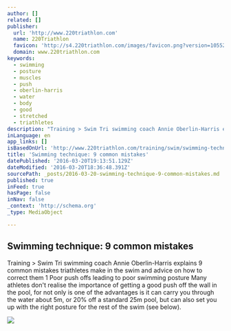 ```yaml
---
author: []
related: []
publisher:
  url: 'http://www.220triathlon.com'
  name: 220Triathlon
  favicon: 'http://s4.220triathlon.com/images/favicon.png?version=10552722710'
  domain: www.220triathlon.com
keywords:
  - swimming
  - posture
  - muscles
  - push
  - oberlin-harris
  - water
  - body
  - good
  - stretched
  - triathletes
description: "Training > Swim Tri swimming coach Annie Oberlin-Harris explains 9 common mistakes triathletes make in the swim and advice on how to correct them 1 Poor push offs leading to poor swimming posture Many athletes don't realise the importance of getting a good push off the wall in the pool, for not only is one of the advantages is it can carry you through the water about 5m, or 20% off a standard 25m pool, but can also set you up with the right posture for the rest of the swim (see below)."
inLanguage: en
app_links: []
isBasedOnUrl: 'http://www.220triathlon.com/training/swim/swimming-technique-9-common-mistakes/10853.html'
title: 'Swimming technique: 9 common mistakes'
datePublished: '2016-03-20T19:13:51.129Z'
dateModified: '2016-03-20T18:36:48.391Z'
sourcePath: _posts/2016-03-20-swimming-technique-9-common-mistakes.md
published: true
inFeed: true
hasPage: false
inNav: false
_context: 'http://schema.org'
_type: MediaObject

---
```

<article style=""><h1>Swimming technique: 9 common mistakes</h1><p>Training &gt; Swim Tri swimming coach Annie Oberlin-Harris explains 9 common mistakes triathletes make in the swim and advice on how to correct them 1 Poor push offs leading to poor swimming posture Many athletes don't realise the importance of getting a good push off the wall in the pool, for not only is one of the advantages is it can carry you through the water about 5m, or 20% off a standard 25m pool, but can also set you up with the right posture for the rest of the swim (see below).</p><img src="http://www.220triathlon.com/uploads/images/ArticleMain/12734.jpg" /></article>
